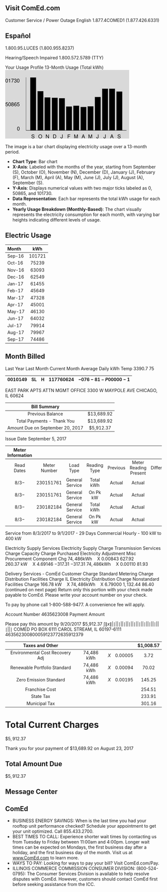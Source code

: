 ## Visit ComEd.com

Customer Service / Power Outage English
1.877.4COMED1 (1.877.426.6331)

## Español

1.800.95.LUCES (1.800.955.8237)

Hearing/Speech Impaired
1.800.572.5789 (TTY)

Your Usage Profile 13-Month Usage (Total kWh)
![](images/img-0.jpeg)

The image is a bar chart displaying electricity usage over a 13-month period. 

- **Chart Type**: Bar chart
- **X-Axis**: Labeled with the months of the year, starting from September (S), October (O), November (N), December (D), January (J), February (F), March (M), April (A), May (M), June (J), July (J), August (A), September (S).
- **Y-Axis**: Displays numerical values with two major ticks labeled as 0, 50865, and 101730.
- **Data Representation**: Each bar represents the total kWh usage for each month.
- **Yearly Usage Breakdown (Monthly-Based)**: The chart visually represents the electricity consumption for each month, with varying bar heights indicating different levels of usage.

## Electric Usage

| Month | kWh |
| :-- | :--: |
| Sep-16 | 101721 |
| Oct-16 | 75239 |
| Nov-16 | 63093 |
| Dec-16 | 62549 |
| Jan-17 | 61455 |
| Feb-17 | 45649 |
| Mar-17 | 47328 |
| Apr-17 | 45001 |
| May-17 | 46130 |
| Jun-17 | 64032 |
| Jul-17 | 79914 |
| Aug-17 | 79967 |
| Sep-17 | 74486 |

## Month Billed

Last Year
Last Month
Current Month
Average Daily
kWh Temp
3390.7 75

| 0010149 | SL | H | 117760624 | $-076-81-P 00000-1$ |
| :--: | :--: | :--: | :--: | :--: |

EAST PARK APTS
ATTN MGMT OFFICE
3300 W MAYPOLE AVE
CHICAGO, IL 60624

| Bill Summary |  |
| :--: | :--: |
| Previous Balance | \$13,689.92 |
| Total Payments - Thank You | \$13,689.92 |
| Amount Due on September 20, 2017 | \$5,912.37 |

Issue Date
September 5, 2017

| Meter Information |  |  |  |  |  |  |  |  |
| :--: | :--: | :--: | :--: | :--: | :--: | :--: | :--: | :--: |
| Read <br> Dates | Meter <br> Number | Load <br> Type | Reading <br> Type | Previous | Meter Reading <br> Present | Difference | Multiplier <br> $X$ | Usage |
| $8/3-$ | 230151761 | General Service | Total kWh | Actual | Actual |  |  | 4251 |
| $8 / 3-$ | 230151761 | General Service | On Pk kW | Actual | Actual |  |  | 5.89 |
| $8 / 3-$ | 230182184 | General Service | Total kWh | Actual | Actual |  |  | 70235 |
| $8 / 3-$ | 230182184 | General Service | On Pk kW | Actual | Actual |  |  | 160.90 |

Service from 8/3/2017 to 9/1/2017 - 29 Days
Commercial Hourly - 100 kW to 400 kW

Electricity Supply Services
Electricity Supply Charge
Transmission Services Charge
Capacity Charge
Purchased Electricity Adjustment
Misc Procurement Component Chg
$74,486 \mathrm{kWh} \quad \mathrm{X}$
$0.00843$
627.92
$260.37 \mathrm{~kW} \quad \mathrm{X}$
$4.69146$
$-317.31$
$-317.31$
$74,486 \mathrm{kWh} \quad \mathrm{X}$
$0.00110$
$81.93$

Delivery Services - ComEd
Customer Charge
Standard Metering Charge
Distribution Facilities Charge
IL Electricity Distribution Charge
Nonstandard Facilities Charge
$166.78 \mathrm{~kW} \quad \mathrm{X}$
$74,486 \mathrm{kWh} \quad \mathrm{X}$
$6.79000$
$1,132.44$
$86.40$
(continued on next page)
Return only this portion with your check made payable to ComEd. Please write your account number on your check.

To pay by phone call 1-800-588-9477.
A convenience fee will apply.

Account Number
4635623008
Payment Amount

Please pay this
amount by $9 / 20 / 2017$
\$5,912.37
$\int\|x\||\mid||\mid||\mid||\mid||\mid||\mid||\mid||\mid||\mid||\mid||\mid$
COMED
PO BOX 6111
CAROL STREAM, IL 60197-6111
$463562300800059123772635912379$

| Taxes and Other |  |  |  | \$1,008.57 |
| :--: | :--: | :--: | :--: | :--: |
| Environmental Cost Recovery Adj | 74,486 kWh | $X$ | 0.00005 | 3.72 |
| Renewable Portfolio Standard | 74,486 kWh | $X$ | 0.00094 | 70.02 |
| Zero Emission Standard | 74,486 kWh | $X$ | 0.00195 | 145.25 |
| Franchise Cost |  |  |  | 254.51 |
| State Tax |  |  |  | 233.91 |
| Municipal Tax |  |  |  | 301.16 |

# Total Current Charges 

$\$ 5,912.37$

Thank you for your payment of \$13,689.92 on August 23, 2017

## Total Amount Due

$\$ 5,912.37$

## Message Center

## ComEd

- BUSINESS ENERGY SAVINGS: When is the last time you had your rooftop unit performance checked? Schedule your appointment to get your unit optimized. Call 855.433.2700.
- BEST TIMES TO CALL: Experience shorter wait times by contacting us from Tuesday to Friday between 11:00am and 4:00pm. Longer wait times can be expected on Mondays, the first business day after a holiday, and the first business day of the month. Visit us at www.ComEd.com to learn more.
- WAYS TO PAY: Looking for ways to pay your bill? Visit ComEd.com/Pay.
- ILLINOIS COMMERCE COMMISSION CONSUMER DIVISION: (800-524-0795): The Consumer Services Division is available to help resolve disputes with ComEd. However, customers should contact ComEd first before seeking assistance from the ICC.


